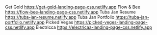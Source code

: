  Get Gold https://get-gold-landing-page-css.netlify.app
 Flow & Bee https://flow-bee-landing-page-css.netlify.app
 Tuba Jan Resume https://tuba-jan-resume.netlify.app
 Tuba Jan Portfolio https://tuba-jan-portfolio.netlify.app
 Picked Vegas https://picked-veges-landing-page-css.netlify.app
 Electricca https://electricaa-landing-page-css.netlify.app

